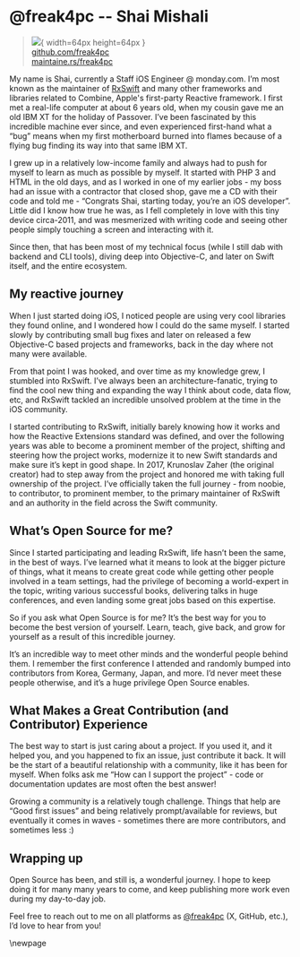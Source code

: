# @freak4pc -- Shai Mishali

> ![](https://i0.wp.com/github.com/freak4pc.png?resize=200%2C200&ssl=1){ width=64px height=64px }  
> [github.com/freak4pc](https://github.com/freak4pc)  
> [maintaine.rs/freak4pc](https://maintaine.rs/freak4pc)

My name is Shai, currently a Staff iOS Engineer @ monday.com. I’m most known as the maintainer of [RxSwift](https://github.com/ReactiveX/RxSwift) and many other frameworks and libraries related to Combine, Apple's first-party Reactive framework. I first met a real-life computer at about 6 years old, when my cousin gave me an old IBM XT for the holiday of Passover. I’ve been fascinated by this incredible machine ever since, and even experienced first-hand what a “bug” means when my first motherboard burned into flames because of a flying bug finding its way into that same IBM XT.

I grew up in a relatively low-income family and always had to push for myself to learn as much as possible by myself. It started with PHP 3 and HTML in the old days, and as I worked in one of my earlier jobs - my boss had an issue with a contractor that closed shop, gave me a CD with their code and told me - “Congrats Shai, starting today, you’re an iOS developer”. Little did I know how true he was, as I fell completely in love with this tiny device circa-2011, and was mesmerized with writing code and seeing other people simply touching a screen and interacting with it.

Since then, that has been most of my technical focus (while I still dab with backend and CLI tools), diving deep into Objective-C, and later on Swift itself, and the entire ecosystem.

## My reactive journey

When I just started doing iOS, I noticed people are using very cool libraries they found online, and I wondered how I could do the same myself. I started slowly by contributing small bug fixes and later on released a few Objective-C based projects and frameworks, back in the day where not many were available.

From that point I was hooked, and over time as my knowledge grew, I stumbled into RxSwift. I’ve always been an architecture-fanatic, trying to find the cool new thing and expanding the way I think about code, data flow, etc, and RxSwift tackled an incredible unsolved problem at the time in the iOS community.

I started contributing to RxSwift, initially barely knowing how it works and how the Reactive Extensions standard was defined, and over the following years was able to become a prominent member of the project, shifting and steering how the project works, modernize it to new Swift standards and make sure it’s kept in good shape. In 2017, Krunoslav Zaher (the original creator) had to step away from the project and honored me with taking full ownership of the project. I’ve officially taken the full journey - from noobie, to contributor, to prominent member, to the primary maintainer of RxSwift and an authority in the field across the Swift community.

## What’s Open Source for me?

Since I started participating and leading RxSwift, life hasn’t been the same, in the best of ways. I’ve learned what it means to look at the bigger picture of things, what it means to create great code while getting other people involved in a team settings, had the privilege of becoming a world-expert in the topic, writing various successful books, delivering talks in huge conferences, and even landing some great jobs based on this expertise.

So if you ask what Open Source is for me? It’s the best way for you to become the best version of yourself. Learn, teach, give back, and grow for yourself as a result of this incredible journey.

It’s an incredible way to meet other minds and the wonderful people behind them. I remember the first conference I attended and randomly bumped into contributors from Korea, Germany, Japan, and more. I’d never meet these people otherwise, and it’s a huge privilege Open Source enables.

## What Makes a Great Contribution (and Contributor) Experience

The best way to start is just caring about a project. If you used it, and it helped you, and you happened to fix an issue, just contribute it back. It will be the start of a beautiful relationship with a community, like it has been for myself. When folks ask me “How can I support the project” - code or documentation updates are most often the best answer!

Growing a community is a relatively tough challenge. Things that help are “Good first issues” and being relatively prompt/available for reviews, but eventually it comes in waves - sometimes there are more contributors, and sometimes less :)

## Wrapping up

Open Source has been, and still is, a wonderful journey. I hope to keep doing it for many many years to come, and keep publishing more work even during my day-to-day job.

Feel free to reach out to me on all platforms as [\@freak4pc](https://github.com/freak4pc) (X, GitHub, etc.), I’d love to hear from you!

\newpage
